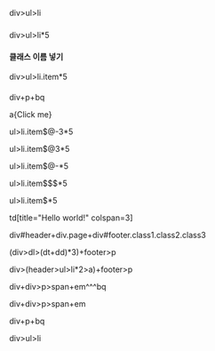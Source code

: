 
div>ul>li

### 
div>ul>li*5

#### 클래스 이름 넣기
div>ul>li.item*5

#### 
div+p+bq


a{Click me}

ul>li.item$@-3*5

ul>li.item$@3*5

ul>li.item$@-*5

ul>li.item$$$*5

ul>li.item$*5

td[title="Hello world!" colspan=3]

div#header+div.page+div#footer.class1.class2.class3

(div>dl>(dt+dd)*3)+footer>p

div>(header>ul>li*2>a)+footer>p

div+div>p>span+em^^^bq

div+div>p>span+em 

div+p+bq

div>ul>li